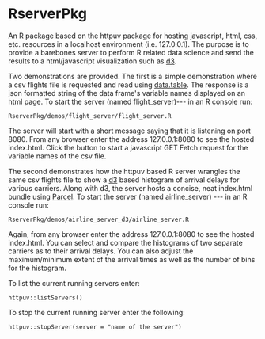 # RserverPkg
An R package based on the httpuv package for hosting javascript, html, css, etc. resources in a localhost environment (i.e. 127.0.0.1).  The purpose is to provide a barebones  server to perform R related data science and send the results to a html/javascript visualization such as [d3](https://d3js.org/).  

Two demonstrations are provided. The first is a simple demonstration where a csv flights file is requested and read using [data.table](https://rdatatable.gitlab.io/data.table/). The response is a json formatted string of the data frame's variable names displayed on an html page. To start the server  (named flight_server)--- in an R console run: 

```
RserverPkg/demos/flight_server/flight_server.R
```

The server will start with a short message saying that it is listening on port 8080.  From any browser enter the address 127.0.0.1:8080 to see the hosted index.html. Click the button to start a javascript GET Fetch request for the variable names of the csv file.

The second demonstrates how the httpuv based R server wrangles the same csv flights file to show a [d3](https://github.com/d3/d3) based histogram of arrival delays for various carriers. Along with d3, the server hosts a concise, neat index.html bundle using [Parcel](https://parceljs.org/). To start the server (named airline_server) --- in an R console run:

```
RserverPkg/demos/airline_server_d3/airline_server.R
```

Again, from any browser enter the address 127.0.0.1:8080 to see the hosted index.html. You can select and compare the histograms of two separate carriers as to their arrival delays. You can also adjust the maximum/minimum extent of the arrival times as well as the number of bins for the histogram.

To list the current running servers enter:

```
httpuv::listServers()
```

To stop the current running server enter the following:

```
httpuv::stopServer(server = "name of the server")
```

